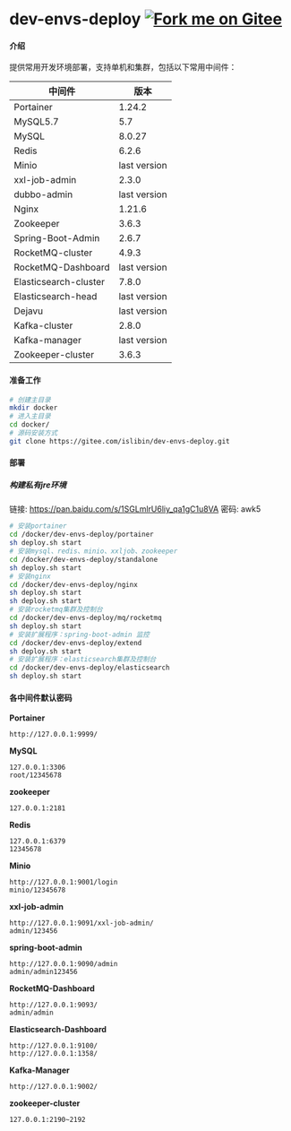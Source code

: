 # dev-envs-deploy [![Fork me on Gitee](https://gitee.com/islibin/dev-envs-deploy/widgets/widget_1.svg)](https://gitee.com/islibin/dev-envs-deploy)

#### 介绍

提供常用开发环境部署，支持单机和集群，包括以下常用中间件：

| 中间件  | 版本 |
| --- | --- |
| Portainer                 | 1.24.2                        |
| MySQL5.7                  | 5.7                           |
| MySQL                     | 8.0.27                        |
| Redis                     | 6.2.6                         |
| Minio                     | last version                  |
| xxl-job-admin             | 2.3.0                         |
| dubbo-admin               | last version                  |
| Nginx                     | 1.21.6                        |
| Zookeeper                 | 3.6.3                         |
| Spring-Boot-Admin         | 2.6.7                         |
| RocketMQ-cluster          | 4.9.3                         |
| RocketMQ-Dashboard        | last version                  |
| Elasticsearch-cluster     | 7.8.0                         |
| Elasticsearch-head        | last version                  |
| Dejavu                    | last version                  |
| Kafka-cluster             | 2.8.0                         |
| Kafka-manager             | last version                  |
| Zookeeper-cluster         | 3.6.3                         |

#### 准备工作

```bash
# 创建主目录
mkdir docker
# 进入主目录
cd docker/
# 源码安装方式
git clone https://gitee.com/islibin/dev-envs-deploy.git
```

#### 部署

##### 构建私有jre环境
链接: https://pan.baidu.com/s/1SGLmlrU6liy_qa1gC1u8VA  密码: awk5

```bash
# 安装portainer
cd /docker/dev-envs-deploy/portainer
sh deploy.sh start
# 安装mysql、redis、minio、xxljob、zookeeper
cd /docker/dev-envs-deploy/standalone
sh deploy.sh start
# 安装nginx
cd /docker/dev-envs-deploy/nginx
sh deploy.sh start
sh deploy.sh start
# 安装rocketmq集群及控制台
cd /docker/dev-envs-deploy/mq/rocketmq
sh deploy.sh start
# 安装扩展程序：spring-boot-admin 监控
cd /docker/dev-envs-deploy/extend
sh deploy.sh start
# 安装扩展程序：elasticsearch集群及控制台
cd /docker/dev-envs-deploy/elasticsearch
sh deploy.sh start
```

#### 各中间件默认密码

**Portainer**

```
http://127.0.0.1:9999/
```

**MySQL**

```
127.0.0.1:3306
root/12345678
```

**zookeeper**

```
127.0.0.1:2181

```

**Redis**

```
127.0.0.1:6379
12345678
```

**Minio**

```
http://127.0.0.1:9001/login
minio/12345678
```

**xxl-job-admin**

```
http://127.0.0.1:9091/xxl-job-admin/
admin/123456
```

**spring-boot-admin**

```
http://127.0.0.1:9090/admin  
admin/admin123456
```

**RocketMQ-Dashboard**

```
http://127.0.0.1:9093/
admin/admin
```

**Elasticsearch-Dashboard**

```
http://127.0.0.1:9100/
http://127.0.0.1:1358/
```

**Kafka-Manager**

```
http://127.0.0.1:9002/

```

**zookeeper-cluster**

```
127.0.0.1:2190~2192

```
